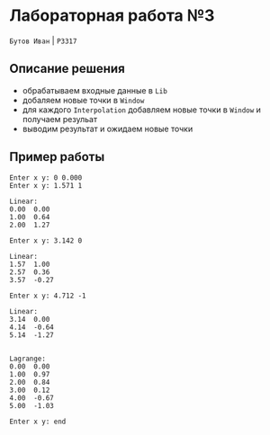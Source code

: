 # Лабораторная работа №3

`Бутов Иван` | `P3317`

## Описание решения
 - обрабатываем входные данные в `Lib`
 - добаляем новые точки в `Window`
 - для каждого `Interpolation` добавляем новые точки в `Window` и получаем резульат
 - выводим результат и ожидаем новые точки 

## Пример работы

```
Enter x y: 0 0.000
Enter x y: 1.571 1

Linear:
0.00  0.00
1.00  0.64
2.00  1.27

Enter x y: 3.142 0

Linear:
1.57  1.00
2.57  0.36
3.57  -0.27

Enter x y: 4.712 -1

Linear:
3.14  0.00
4.14  -0.64
5.14  -1.27


Lagrange:
0.00  0.00
1.00  0.97
2.00  0.84
3.00  0.12
4.00  -0.67
5.00  -1.03

Enter x y: end
```